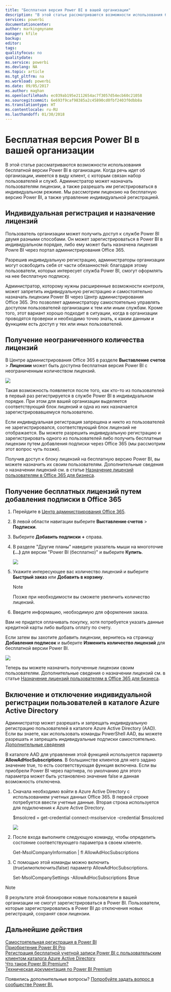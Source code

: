 ```yaml
---
title: "Бесплатная версия Power BI в вашей организации"
description: "В этой статье рассматриваются возможности использования бесплатной версии Power BI в масштабах организации. Если вы являетесь администратором своего клиента, здесь вы найдете сведения об управлении бесплатной регистрацией."
services: powerbi
documentationcenter: 
author: markingmyname
manager: kfile
backup: 
editor: 
tags: 
qualityfocus: no
qualitydate: 
ms.service: powerbi
ms.devlang: NA
ms.topic: article
ms.tgt_pltfrm: na
ms.workload: powerbi
ms.date: 09/05/2017
ms.author: maghan
ms.openlocfilehash: ec039ab195e2112654ac7f3057d54ecb60c21058
ms.sourcegitcommit: 6e693f9caf98385a2c45890cd0fbf2403f0dbb8a
ms.translationtype: HT
ms.contentlocale: ru-RU
ms.lasthandoff: 01/30/2018
---
```

# <a name="power-bi-free-in-your-organization"></a>Бесплатная версия Power BI в вашей организации
В этой статье рассматриваются возможности использования бесплатной версии Power BI в организации. Когда речь идет об организации, имеется в виду клиент, с которым связан набор пользователей и служб. Администратор может назначать пользователям лицензии, а также разрешать им регистрироваться в индивидуальном режиме. Мы рассмотрим лицензию на бесплатную версию Power BI, а также управление индивидуальной регистрацией.

## <a name="individual-sign-up-versus-license-assignment"></a>Индивидуальная регистрация и назначение лицензий
Пользователь организации может получить доступ к службе Power BI двумя разными способами. Он может зарегистрироваться в Power BI в индивидуальном порядке, либо ему может быть назначена лицензия Powre BI через портал администрирования Office 365.

Разрешив индивидуальную регистрацию, администраторы организации могут освободить себя от части обязанностей: благодаря этому пользователи, которых интересует служба Power BI, смогут оформлять на нее бесплатную подписку.

Администратор, которому нужны расширенные возможности контроля, может запретить индивидуальную регистрацию и самостоятельно назначать лицензии Power BI через Центр администрирования Office 365. Это позволяет администратору самостоятельно управлять доступом пользователей организации к тем или иным службам. Кроме того, этот вариант хорошо подходит в ситуации, когда в организации проводятся проверки и необходимо точно знать, к каким данным и функциям есть доступ у тех или иных пользователей.

## <a name="how-to-get-the-unlimited-license-block"></a>Получение неограниченного количества лицензий
В Центре администрирования Office 365 в разделе **Выставление счетов** > **Лицензии** может быть доступна бесплатная версия Power BI с неограниченным количеством лицензий.

![](media/service-admin-service-free-in-your-organization/unlimited-licenses.png)

Такая возможность появляется после того, как кто-то из пользователей в первый раз регистрируется в службе Power BI в индивидуальном порядке. При этом для вашей организации выделяется соответствующий блок лицензий и одна из них назначается зарегистрировавшемуся пользователю.

Если индивидуальная регистрация запрещена и никто из пользователей не зарегистрировался, соответствующий блок лицензий не отображается. Вы можете разрешить индивидуальную регистрацию и зарегистрировать одного из пользователей либо получить бесплатные лицензии путем добавления подписки через Office 365 (мы рассмотрим этот вопрос чуть позже).

Получив доступ к блоку лицензий на бесплатную версию Power BI, вы можете назначить их своим пользователям. Дополнительные сведения о назначении лицензий см. в статье [Назначение лицензий пользователям в Office 365 для бизнеса](https://support.office.com/article/Assign-or-unassign-licenses-for-Office-365-for-business-997596b5-4173-4627-b915-36abac6786dc).

## <a name="getting-free-licenses-via-add-subscription-within-office-365"></a>Получение бесплатных лицензий путем добавления подписки в Office 365
1. Перейдите в [Центр администрирования Office 365](https://portal.office.com/admin/default.aspx).
2. В левой области навигации выберите **Выставление счетов** > **Подписки**.
3. Выберите **Добавить подписки +** справа.
4. В разделе "Другие планы" наведите указатель мыши на многоточие **(…)** для версии "Power BI (бесплатно)" и выберите **Купить**.
   
    ![](media/service-admin-service-free-in-your-organization/buy-powerbi-free.png)
5. Укажите интересующее вас количество лицензий и выберите **Быстрый заказ** или **Добавить в корзину**.
   
   > [!NOTE]
   > Позже при необходимости вы сможете увеличить количество лицензий.
   > 
   > 
6. Введите информацию, необходимую для оформления заказа.

Вам не придется оплачивать покупку, хотя потребуется указать данные кредитной карты либо выбрать оплату по счету.

Если затем вы захотите добавить лицензии, вернитесь на страницу **Добавления подписок** и выберите **Изменить количество лицензий** для бесплатной версии Power BI.

![](media/service-admin-service-free-in-your-organization/change-license-quantity.png)

Теперь вы можете назначить полученные лицензии своим пользователям. Дополнительные сведения о назначении лицензий см. в статье [Назначение лицензий пользователям в Office 365 для бизнеса](https://support.office.com/article/Assign-or-unassign-licenses-for-Office-365-for-business-997596b5-4173-4627-b915-36abac6786dc).

## <a name="enable-or-disable-individual-user-sign-up-in-azure-active-directory"></a>Включение и отключение индивидуальной регистрации пользователей в каталоге Azure Active Directory
Администратор может разрешать и запрещать индивидуальную регистрацию пользователей в каталоге Azure Active Directory (AAD). Если вы знаете, как использовать команды PowerShell AAD, вы можете разрешать и запрещать индивидуальные подписки самостоятельно. [Дополнительные сведения](https://technet.microsoft.com/library/jj151815.aspx)

В каталоге AAD для управления этой функцией используется параметр **AllowAdHocSubscriptions**. В большинстве клиентов для него задано значение true, то есть соответствующая функция включена. Если вы приобрели Power BI через партнера, по умолчанию для этого параметра может быть установлено значение false и данная возможность отключена.

1. Сначала необходимо войти в Azure Active Directory с использованием учетных данных Office 365. В первой строке потребуется ввести учетные данные. Вторая строка используется для подключения к Azure Active Directory.
   
     $msolcred = get-credential   connect-msolservice -credential $msolcred
   
   ![](media/service-admin-service-free-in-your-organization/aad-signin.png)
2. После входа выполните следующую команду, чтобы определить состояние соответствующего параметра в своем клиенте.
   
     Get-MsolCompanyInformation | fl AllowAdHocSubscriptions
3. С помощью этой команды можно включить ($true) или отключить ($false) параметр AllowAdHocSubscriptions.
   
     Set-MsolCompanySettings -AllowAdHocSubscriptions $true

> [!NOTE]
> В результате этой блокировки новые пользователи в вашей организации не смогут зарегистрироваться в Power BI. Пользователи, которые зарегистрировались в Power BI до отключения новых регистраций, сохранят свои лицензии.
> 
> 

## <a name="next-steps"></a>Дальнейшие действия
[Самостоятельная регистрация в Power BI](service-self-service-signup-for-power-bi.md)  
[Приобретение Power BI Pro](service-admin-purchasing-power-bi-pro.md)  
[Регистрация бесплатной учетной записи Power BI с пользовательским клиентом каталога Azure Active Directory](developer/create-an-azure-active-directory-tenant.md)  
[Что такое Power BI Premium?](service-premium.md)  
[Техническая документация по Power BI Premium](https://aka.ms/pbipremiumwhitepaper)  

Появились дополнительные вопросы? [Попробуйте задать вопрос в сообществе Power BI.](http://community.powerbi.com/)

